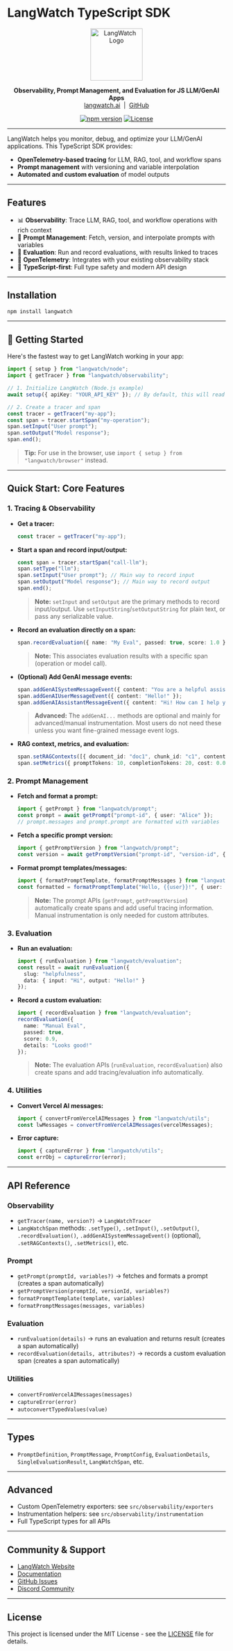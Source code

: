 # LangWatch TypeScript SDK

<p align="center">
  <img src="https://app.langwatch.ai/logo.svg" alt="LangWatch Logo" width="120"/>
</p>

<p align="center">
  <b>Observability, Prompt Management, and Evaluation for JS LLM/GenAI Apps</b><br/>
  <a href="https://langwatch.ai">langwatch.ai</a> &nbsp;|&nbsp; <a href="https://github.com/langwatch/langwatch">GitHub</a>
</p>

<p align="center">
  <a href="https://www.npmjs.com/package/langwatch"><img src="https://img.shields.io/npm/v/langwatch.svg?style=flat-square" alt="npm version"></a>
  <a href="https://opensource.org/licenses/Apache-2.0"><img src="https://img.shields.io/badge/license-Apache--2.0-blue.svg?style=flat-square" alt="License"></a>
</p>

---

LangWatch helps you monitor, debug, and optimize your LLM/GenAI applications. This TypeScript SDK provides:

- **OpenTelemetry-based tracing** for LLM, RAG, tool, and workflow spans
- **Prompt management** with versioning and variable interpolation
- **Automated and custom evaluation** of model outputs

---

## Features

- 📊 **Observability**: Trace LLM, RAG, tool, and workflow operations with rich context
- 📝 **Prompt Management**: Fetch, version, and interpolate prompts with variables
- 🧪 **Evaluation**: Run and record evaluations, with results linked to traces
- 🔌 **OpenTelemetry**: Integrates with your existing observability stack
- 🦾 **TypeScript-first**: Full type safety and modern API design

---

## Installation

```bash
npm install langwatch
```

---

## 🚀 Getting Started

Here's the fastest way to get LangWatch working in your app:

```ts
import { setup } from "langwatch/node";
import { getTracer } from "langwatch/observability";

// 1. Initialize LangWatch (Node.js example)
await setup({ apiKey: "YOUR_API_KEY" }); // By default, this will read the LANGWATCH_API_KEY environment variable

// 2. Create a tracer and span
const tracer = getTracer("my-app");
const span = tracer.startSpan("my-operation");
span.setInput("User prompt");
span.setOutput("Model response");
span.end();
```

> **Tip:** For use in the browser, use `import { setup } from "langwatch/browser"` instead.

---

## Quick Start: Core Features

### 1. Tracing & Observability

- **Get a tracer:**
  ```ts
  const tracer = getTracer("my-app");
  ```
- **Start a span and record input/output:**
  ```ts
  const span = tracer.startSpan("call-llm");
  span.setType("llm");
  span.setInput("User prompt"); // Main way to record input
  span.setOutput("Model response"); // Main way to record output
  span.end();
  ```
  > **Note:** `setInput` and `setOutput` are the primary methods to record input/output. Use `setInputString`/`setOutputString` for plain text, or pass any serializable value.

- **Record an evaluation directly on a span:**
  ```ts
  span.recordEvaluation({ name: "My Eval", passed: true, score: 1.0 });
  ```
  > **Note:** This associates evaluation results with a specific span (operation or model call).

- **(Optional) Add GenAI message events:**
  ```ts
  span.addGenAISystemMessageEvent({ content: "You are a helpful assistant." });
  span.addGenAIUserMessageEvent({ content: "Hello!" });
  span.addGenAIAssistantMessageEvent({ content: "Hi! How can I help you?" });
  ```
  > **Advanced:** The `addGenAI...` methods are optional and mainly for advanced/manual instrumentation. Most users do not need these unless you want fine-grained message event logs.

- **RAG context, metrics, and evaluation:**
  ```ts
  span.setRAGContexts([{ document_id: "doc1", chunk_id: "c1", content: "..." }]);
  span.setMetrics({ promptTokens: 10, completionTokens: 20, cost: 0.002 });
  ```

### 2. Prompt Management

- **Fetch and format a prompt:**
  ```ts
  import { getPrompt } from "langwatch/prompt";
  const prompt = await getPrompt("prompt-id", { user: "Alice" });
  // prompt.messages and prompt.prompt are formatted with variables
  ```
- **Fetch a specific prompt version:**
  ```ts
  import { getPromptVersion } from "langwatch/prompt";
  const version = await getPromptVersion("prompt-id", "version-id", { user: "Alice" });
  ```
- **Format prompt templates/messages:**
  ```ts
  import { formatPromptTemplate, formatPromptMessages } from "langwatch/prompt";
  const formatted = formatPromptTemplate("Hello, {{user}}!", { user: "Alice" });
  ```
  > **Note:** The prompt APIs (`getPrompt`, `getPromptVersion`) automatically create spans and add useful tracing information. Manual instrumentation is only needed for custom attributes.

### 3. Evaluation

- **Run an evaluation:**
  ```ts
  import { runEvaluation } from "langwatch/evaluation";
  const result = await runEvaluation({
    slug: "helpfulness",
    data: { input: "Hi", output: "Hello!" }
  });
  ```
- **Record a custom evaluation:**
  ```ts
  import { recordEvaluation } from "langwatch/evaluation";
  recordEvaluation({
    name: "Manual Eval",
    passed: true,
    score: 0.9,
    details: "Looks good!"
  });
  ```
  > **Note:** The evaluation APIs (`runEvaluation`, `recordEvaluation`) also create spans and add tracing/evaluation info automatically.

### 4. Utilities

- **Convert Vercel AI messages:**
  ```ts
  import { convertFromVercelAIMessages } from "langwatch/utils";
  const lwMessages = convertFromVercelAIMessages(vercelMessages);
  ```
- **Error capture:**
  ```ts
  import { captureError } from "langwatch/utils";
  const errObj = captureError(error);
  ```

---

## API Reference

### Observability
- `getTracer(name, version?)` → `LangWatchTracer`
- `LangWatchSpan` methods: `.setType()`, `.setInput()`, `.setOutput()`, `.recordEvaluation()`, `.addGenAISystemMessageEvent()` (optional), `.setRAGContexts()`, `.setMetrics()`, etc.

### Prompt
- `getPrompt(promptId, variables?)` → fetches and formats a prompt (creates a span automatically)
- `getPromptVersion(promptId, versionId, variables?)`
- `formatPromptTemplate(template, variables)`
- `formatPromptMessages(messages, variables)`

### Evaluation
- `runEvaluation(details)` → runs an evaluation and returns result (creates a span automatically)
- `recordEvaluation(details, attributes?)` → records a custom evaluation span (creates a span automatically)

### Utilities
- `convertFromVercelAIMessages(messages)`
- `captureError(error)`
- `autoconvertTypedValues(value)`

---

## Types
- `PromptDefinition`, `PromptMessage`, `PromptConfig`, `EvaluationDetails`, `SingleEvaluationResult`, `LangWatchSpan`, etc.

---

## Advanced
- Custom OpenTelemetry exporters: see `src/observability/exporters`
- Instrumentation helpers: see `src/observability/instrumentation`
- Full TypeScript types for all APIs

---

## Community & Support

- [LangWatch Website](https://langwatch.ai)
- [Documentation](https://docs.langwatch.ai)
- [GitHub Issues](https://github.com/langwatch/langwatch/issues)
- [Discord Community](https://discord.gg/langwatch)

---

## License

This project is licensed under the MIT License - see the [LICENSE](./LICENSE) file for details.
